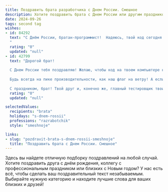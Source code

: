 ```yaml
---
title: Поздравить брата разработчика с Днем России. Смешное
description: Хотите поздравить брата с Днем России или другим праздником? Наш ИИ создаст незабываемое поздравление, а вы обязательно выделитесь среди других.  
date: 2024-09-26
tags: second tag
wishes:
- id: 84292
  text: "С Днём России, братан-программист!  Надеюсь, твой код сегодня работает без багов, а настроение – стабильно на уровне \"отлично\"! Пусть праздник будет настолько же крутым, как твой последний коммит, и  пусть никакие дедлайны не помешают тебе от души отметить этот важный день!  Ура!
  "
  rating: "0"
  updated: "null"
- id: 42799
  text: "Дорогой брат!
  
  С Днем России тебя поздравляю! Желаю, чтобы код на твоем компьютере компилировался так же легко, как разливается квас на празднике, а баги исчезали, как желания на Новый год! Пусть в жизни твоей не будет \"глобализаций\" и \"системного администратора\", который бы решил, что ты сам не справишься!
  
  Будь всегда на пике производительности, как наш флаг на ветру! А если вдруг сломается компьютер — помни, что из любой ситуации всегда есть выход… за пивом!
  
  С праздником, брат! Твой друг и, конечно же, главный тестировщик твоих шуток!"
  rating: "0"
  updated: "null"

selectedValues:
  recipients: "brata"
  holidays: "s-dnem-rossii"
  professions: "razrabotchik"
  style: "smeshnoje"

links:
- slug: "pozdravit-brata-s-dnem-rossii-smeshnoje"
  title: "Поздравить брата с Днем России. Смешное"
---
```


Здесь вы найдете отличную подборку поздравлений на любой случай.
Хотите поздравить друга с днём рождения, коллегу с профессиональным праздником или близких с Новым годом? У нас есть всё, чтобы сделать ваш поздравительный текст незабываемым. Выбирайте нужную категорию и находите лучшие слова для ваших близких и друзей!

